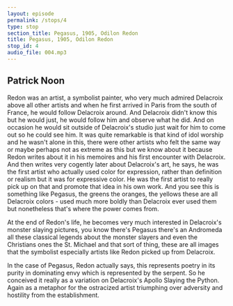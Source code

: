 ```yaml
---
layout: episode
permalink: /stops/4
type: stop
section_title: Pegasus, 1905, Odilon Redon
title: Pegasus, 1905, Odilon Redon
stop_id: 4
audio_file: 004.mp3
---
```


## Patrick Noon

Redon was an artist, a symbolist painter, who very much admired Delacroix above all other artists and when he first arrived in Paris from the south of France, he would follow Delacroix around.  And Delacroix didn't know this but he would just, he would follow him and observe what he did.  And on occasion he would sit outside of Delacroix's studio just wait for him to come out so he could see him.  It was quite remarkable is that kind of idol worship and he wasn't alone in this, there were other artists who felt the same way or maybe perhaps not as extreme as this but we know about it because Redon writes about it in his memoires and his first encounter with Delacroix.  And then writes very cogently later about Delacroix's art, he says, he was the first artist who actually used color for expression, rather than definition or realism but it was for expressive color.  He was the first artist to really pick up on that and promote that idea in his own work.  And you see this is something like Pegasus, the greens the oranges, the yellows these are all Delacroix colors - used much more boldly than Delacroix ever used them but nonetheless that's where the power comes from.

At the end of Redon's life, he becomes very much interested in Delacroix's monster slaying pictures, you know there's Pegasus there's an Andromeda all these classical legends about the monster slayers and even the Christians ones the St. Michael and that sort of thing, these are all images that the symbolist especially artists like Redon picked up from Delacroix.

In the case of Pegasus, Redon actually says, this represents poetry in its purity in dominating envy which is represented by the serpent.  So he conceived it really as a variation on Delacroix's Apollo Slaying the Python.  Again as a metaphor for the ostracized artist triumphing over adversity and hostility from the establishment.
